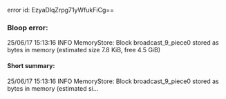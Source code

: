 error id: EzyaDlqZrpg71yWfukFiCg==
### Bloop error:

25/06/17 15:13:16 INFO MemoryStore: Block broadcast_9_piece0 stored as bytes in memory (estimated size 7.8 KiB, free 4.5 GiB)
#### Short summary: 

25/06/17 15:13:16 INFO MemoryStore: Block broadcast_9_piece0 stored as bytes in memory (estimated si...